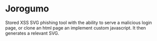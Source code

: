 # Jorogumo
Stored XSS SVG phishing tool with the ability to serve a malicious login page, or clone an html page an implement custom javascript. It then generates a relevant SVG.
